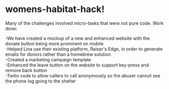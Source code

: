 # womens-habitat-hack!
Many of the challenges involved micro-tasks that were not pure code. 
Work done:  

-We have created a mockup of a new and enhanced website with the donate button being more prominent on mobile  
-Helped Lina use their existing platform, Raiser's Edge, in order to generate emails for donors rather than a homebrew solution  
-Created a marketing campaign template  
-Enhanced the leave button on the website to support key-press and remove back button  
-Twilio code to allow callers to call anonymously so the abuser cannot see the phone log going to the shelter
